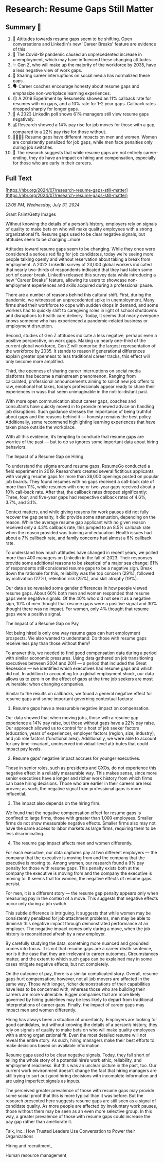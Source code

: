 # Research: Resume Gaps Still Matter

## Summary 🤖

1. 👀 Attitudes towards resume gaps seem to be shifting. Open conversations and LinkedIn's new 'Career Breaks' feature are evidence of this.
2. 👾 The Covid-19 pandemic caused an unprecedented increase in unemployment, which may have influenced these changing attitudes.
3. ✨ Gen Z, who will make up the majority of the workforce by 2035, have a less negative view of work gaps.
4. 💬 Sharing career interruptions on social media has normalized these gaps. 
5. 🗣️ Career coaches encourage honesty about resume gaps and emphasize non-workplace learning experiences.
6. 😲 A 2019 Experiment by ResumeGo showed an 11% callback rate for resumes with no gaps, and a 10% rate for 1-2 year gaps. Callback rates dropped sharply for longer gaps.
7. 👥 A 2023 LinkedIn poll shows 61% managers still view resume gaps negatively.
8. 💰 Research showed a 14% pay rise for job moves for those with a gap, compared to a 22% pay rise for those without.
9. 👨‍💼👩‍💼 Resume gaps have different impacts on men and women. Women are consistently penalized for job gaps, while men face penalties only during job switches.
10. 🧐 The research suggests that while resume gaps are not entirely career-ending, they do have an impact on hiring and compensation, especially for those who are early in their careers.

## Full Text

[https://hbr.org/2024/07/research-resume-gaps-still-matter](https://hbr.org/2024/07/research-resume-gaps-still-matter)

*12:05 PM, Wednesday, July 31, 2024*

Grant Faint/Getty Images

Without knowing the details of a person’s history, employers rely on signals of quality to make bets on who will make quality employees with a strong organizational fit. Resume gaps used to be clear negative signals, but attitudes seem to be changing...more

Attitudes toward resume gaps seem to be changing. While they once were considered a serious red flag for job candidates, today we’re seeing more people talking openly and without reservation about taking a break from employment. A 2022 LinkedIn survey of 23,000 global workers indicated that nearly two-thirds of respondents indicated that they had taken some sort of career break. LinkedIn released this survey data while introducing a new “Career Breaks” feature, allowing its users to showcase non-employment experiences and skills acquired during a professional pause.

There are a number of reasons behind this cultural shift. First, during the pandemic, we witnessed an unprecedented spike in unemployment. Many firms shed their workforce to cope with sudden drops in demand, and some workers had to quickly shift to caregiving roles in light of school shutdowns and disruptions to health care delivery. Today, it seems that nearly everyone knows someone who has experienced a pandemic-related business or employment disruption.

Second, studies of Gen Z attitudes indicate a less negative, perhaps even a positive perspective, on work gaps. Making up nearly one-third of the current global workforce, Gen Z will comprise the largest representation of the workforce by 2035. It stands to reason if generational differences explain greater openness to less traditional career tracks, this effect will only become more amplified.

Third, the openness of sharing career interruptions on social media platforms has become a mainstream phenomenon. Ranging from calculated, professional announcements aiming to solicit new job offers to raw, emotional hot takes, today’s professionals appear ready to share their experiences in ways that seem unimaginable in the not-to-distant past.

With more open communication about career gaps, coaches and consultants have quickly moved in to provide renewed advice on handling job disruptions. Such guidance stresses the importance of being truthful about gaps and the reasons behind it — honesty remains the best policy. Additionally, some recommend highlighting learning experiences that have taken place outside the workplace.

With all this evidence, it’s tempting to conclude that resume gaps are worries of the past — but to do so ignores some important data about hiring behaviors.

The Impact of a Resume Gap on Hiring

To understand the stigma around resume gaps, ResumeGo conducted a field experiment in 2019. Researchers created several fictitious applicants with varying resume gaps for more than 36,000 openings posted on popular job boards. They found resumes with no gaps received a call-back rate of more than 11%, while resumes with one or two-year gaps received about a 10% call-back rate. After that, the callback rates dropped significantly: Three, four, and five-year gaps had respective callback rates of 4.6%, 3.7%, and 3.1%.

Context matters, and while giving reasons for work pauses did not fully recover the gap penalty, it did provide some attenuation, depending on the reason. While the average resume gap applicant with no given reason received only a 4.3% callback rate, this jumped to an 8.5% callback rate when the reason provided was training and education. Health issues had about a 7% callback rate, and family concerns had almost a 6% callback rate.

To understand how much attitudes have changed in recent years, we polled more than 400 managers on LinkedIn in the fall of 2023. Their responses provide some additional reasons to be skeptical of a major sea change: 61% of respondents still considered resume gaps to be a negative sign. Break down the rationale for this, reliability was the top concern (29%), followed by motivation (27%), retention risk (25%), and skill atrophy (19%).

Our data also revealed some gender differences in how people viewed resume gaps. About 60% both men and women responded that resume gaps were negative signals. Of the 40% who did not see it as a negative sign, 10% of men thought that resume gaps were a positive signal and 30% thought there was no impact. For women, only 4% thought that resume gaps were a positive signal.

The Impact of a Resume Gap on Pay

Not being hired is only one way resume gaps can hurt employment prospects. We also wanted to understand: Do those with resume gaps receive less pay than those without them?

To answer this, we needed to find good compensation data during a period with similar economic pressures. Using data gathered on job transitioning executives between 2004 and 2011 — a period that included the Great Recession — we identified which executives had resume gaps and which did not. In addition to accounting for a global employment shock, our data allows us to zero in on the effect of gaps at the time job seekers are most vulnerable: when changing companies.

Similar to the results on callbacks, we found a general negative effect for resume gaps and some important governing contextual factors:

1. Resume gaps have a measurable negative impact on compensation.

Our data showed that when moving jobs, those with a resume gap experience a 14% pay raise, but those without gaps have a 22% pay raise. Our approach allowed us to control for a host of job seeker factors (education, years of experience), employer factors (region, size, industry), and job role factors (functional area). Additionally, we were able to account for any time-invariant, unobserved individual-level attributes that could impact pay levels.

2. Resume gaps’ negative impact accrues for younger executives.

Those in senior roles, such as presidents and CXOs, do not experience this negative effect in a reliably measurable way. This makes sense, since more senior executives have a longer and richer work history from which firms can base hiring decisions. Those who are earlier in their careers are less proven; as such, the negative signal from professional gaps is more influential.

3. The impact also depends on the hiring firm.

We found that the negative compensation effect for resume gaps is confined to large firms, those with greater than 1,000 employees. Smaller firms do not show measurable negative effects. Smaller firms also may not have the same access to labor markets as large firms, requiring them to be less discriminating.

4. The resume gap impact affects men and women differently.

For each executive, our data captures pay at two different employers — the company that the executive is moving from and the company that the executive is moving to. Among women, our research found a 9% pay penalty for those with resume gaps. This penalty exists both at the company the executive is moving from and the company the executive is moving to. It seems that for women, the negative effects of resume gaps persist.

For men, it is a different story — the resume gap penalty appears only when measuring pay in the context of a move. This suggests that negative effects occur only during a job switch.

This subtle difference is intriguing. It suggests that while women may be consistently penalized for job attachment problems, men may be able to diminish this negative impact through demonstrated performance at an employer. The negative impact comes only during a move, when the job history is reconsidered afresh by a new employer.

By carefully studying the data, something more nuanced and grounded comes into focus. It is not that resume gaps are a career death sentence, nor is it the case that they are irrelevant to career outcomes. Circumstances matter, and the extent to which such gaps can be explained may in some cases mitigate negative effects, but not completely.

On the outcome of pay, there is a similar complicated story. Overall, resume gaps hurt compensation; however, not all job movers are affected in the same way. Those with longer, richer demonstrations of their capabilities have less to be concerned with, whereas those who are building their careers are more vulnerable. Bigger companies that are more likely governed by hiring guidelines may be less likely to depart from traditional interpretations of career gaps. Finally, the impact of career gaps may impact men and women differently.

Hiring has always been a situation of uncertainty. Employers are looking for good candidates, but without knowing the details of a person’s history, they rely on signals of quality to make bets on who will make quality employees with a strong organizational fit. Even the most detailed resume will not reveal the entire story. As such, hiring managers make their best efforts to make decisions based on available information.

Resume gaps used to be clear negative signals. Today, they fall short of telling the whole story of a potential hire’s work ethic, reliability, and employment readiness. But this was an unclear picture in the past, too. Our current work environment doesn’t change the fact that hiring managers are still trying to sort out good hiring decisions with incomplete information and are using imperfect signals as inputs.

The perceived greater prevalence of those with resume gaps may provide some social proof that this is more typical than it was before. But the research presented here suggests resume gaps are still seen as a signal of candidate quality. As more people are affected by involuntary work pauses, those without them may be seen as an even more selective group. In this way, a greater prevalence of those with resume gaps could increase the pay gap rather than ameliorate it.

Talk, Inc.: How Trusted Leaders Use Conversation to Power their Organizations

Hiring and recruitment,

Human resource management,

